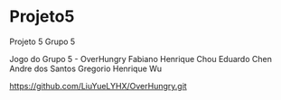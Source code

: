 # Projeto5
Projeto 5
Grupo 5

Jogo do Grupo 5 - OverHungry
Fabiano Henrique Chou
Eduardo Chen
Andre dos Santos Gregorio
Henrique Wu

https://github.com/LiuYueLYHX/OverHungry.git
